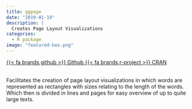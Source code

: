 ```yaml
---
title: ggpage
date: "2019-01-19"
description: |
  Creates Page Layout Visualizations
categories:
  - R package
image: "featured-hex.png"
---
```


<div class="project-buttons">
<a href="https://github.com/EmilHvitfeldt/ggpage">
  {{< fa brands github >}} Github
</a>
<a href="https://CRAN.R-project.org/package=ggpage">
  {{< fa brands r-project >}} CRAN
</a>
</div>
<br>

Facilitates the creation of page layout visualizations in which words are represented as rectangles with sizes relating to the length of the words. Which then is divided in lines and pages for easy overview of up to quite large texts.

